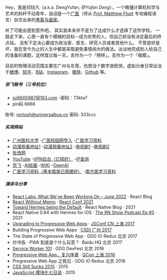 Hey，我是邓钰凡（a.k.a. DengYufan, _@Yufan Deng_），一个略懂计算机科学与艺术的斜杆不动青年，自诩是一个[广医](https://www.gzhmu.edu.cn)（师从 [Prof. Matthew Fluet](https://www.cs.rit.edu/~mtf/) 专攻编程语言）杂交出来的[黑客与画家](https://book.douban.com/subject/6021440/)。

听了可能会感到意外吧。
其实我本来并不是为了达成什么才选择了这所学校。
一路走下来，心里一直有个模糊的目标--成为优秀的人，但自己却没有决定最后的终点站。
没有下定决心要成为政治家、医生、研究人员或者其他什么。
不管是好是坏，我在至今为止的人生中都是采取避免事情闹大的做法。淡淡地完成别人给自己的准备的课题，这样度过每一天。去作为一个『榜样」。去作为一个『楷模」。


目前的物理活动范围主要在广州与东莞，也想当个数字游<del>民</del>侠。虚拟分身日常出没于[微博](https://weibo.com)、[知乎](https://www.zhihu.com)、[B站](https://space.bilibili.com/43271611)、[Instagram](https://www.instagram.com/huxpro/)、[推特](https://twitter.com)、[Github](https://github.com) 等。
##### 奈飞账号（三号机位）
- <h>sz6605987@163.com</h>
-密码：73kta7
- pin码 6666

账号:
rprtooh@universalbus.cn
密码:
333ccc


##### 实用网站
- [广州医科大学]
-[广医校园网登入]
-[广医学习资料]
- [动漫观看地址1][14]
-[动漫观看地址2][15]
-[电视剧1]
-[电视剧2]
- [批改网]
- [YouTube]
-[VPN后台（已搭好）]
-[IP查询]
- [奈飞]
-[AI绘画]
-[WiKi]
-[OpenAI]
- [广医学习资料（基本框架已搭建好）]
-[南方医学习资料]

##### 演讲与分享

- [React Labs: What We've Been Working On – June 2022][12] · React Blog
- [React Without Memo][11] · [React Conf 2021](https://conf.reactjs.org/)
- [Toward Hermes being the Default][11] · React Native Blog · 2021
- React Native 0.64 with Hermes for iOS · [The RN Show Podcast Ep #5](https://www.callstack.com/podcast-react-native-show) · 2021
- [Upgrading to Progressive Web Apps][9] · [JSConf CN 上海 2017](http://2017.jsconf.cn/)
- Building Progressive Web Apps · [CSDI 广州 2017](http://www.csdisummit.com/)
- The State of Progressive Web App · GDG IO Redux 北京 2017
- 炒冷饭 · PWA 到底是个什么玩意？· Baidu HQ 北京 2017
- [Service Worker 101][5] · GDG DevFest 北京 2016
- [Progressive Web App，复兴序章][4] · [QCon 上海 2016](http://2016.qconshanghai.com/presentation/3111)
- Progressive Web App 之我见 · GDG IO Redux 北京 2016
- [CSS Still Sucks 2015][2] · 2015
- [JavaScript 模块化七日谈][1] · 2015

[1]: //huangxuan.me/2015/07/09/js-module-7day/
[2]: //huangxuan.me/2015/12/28/css-sucks-2015/
[3]: //huangxuan.me/2016/06/05/pwa-in-my-pov/
[4]: //huangxuan.me/2016/10/20/pwa-qcon2016/
[5]: //huangxuan.me/2016/11/20/sw-101-gdgdf/
[6]: https://yanshuo.io/assets/player/?deck=58ac8598b123db0067292f92 "PWA Rehashing"
[7]: https://yanshuo.io/assets/player/?deck=593ad6fbfe88c2006a0a0d6d "The State of PWA"
[8]: https://yanshuo.io/assets/player/?deck=594d673d570c357d0698a950 "Building PWA"
[9]: //huangxuan.me/jsconfcn2017/
[10]: https://reactnative.dev/blog/2021/10/26/toward-hermes-being-the-default
[11]: https://youtu.be/lGEMwh32soc
[12]: https://reactjs.org/blog/2022/06/15/react-labs-what-we-have-been-working-on-june-2022.html
[广州医科大学]:https://www.gzhmu.edu.cn
[广医校园网登入]:http://192.168.12.3
[14]:http://ktkkt.top
[15]:https://www.agemys.net
[批改网]:https://www.pigai.org
[YouTube]:https://www.youtube.com
[VPN后台（已搭好）]:https://www.dyf.icu:55555
[IP查询]:https://ping.pe
[广医学习资料]:https://gzhum-my.sharepoint.com/:f:/g/personal/286846966_gzhum_onmicrosoft_com/EvhCQVuqxaFDrOFHfvqy3bUBpAdgoi5BqRfM_ej8Tr3V9A?e=Atg6pL
[电视剧1]:https://guazitv.tv
[电视剧2]:https://www.duboku.tv
[WiKi]:https://www.wikipedia.org
[AI绘画]:https://dreamlike.art
[奈飞]:https://www.netflix.com
[OpenAI]:https://chat.openai.com/chat
[广医学习资料（基本框架已搭建好）]:https://gzhum-my.sharepoint.com/:f:/g/personal/286846966_gzhum_onmicrosoft_com/EvhCQVuqxaFDrOFHfvqy3bUBpAdgoi5BqRfM_ej8Tr3V9A?e=Atg6pL
[南方医学习资料]:https://gzhum-my.sharepoint.com/:f:/g/personal/286846966_gzhum_onmicrosoft_com/EnHBtRXDWzxPvIewe3ZLuzABsVD4hNReR4wVM14sI4NjJw?e=WfD0rY
